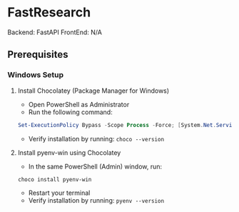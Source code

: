 # FastResearch
Backend: FastAPI
FrontEnd: N/A

## Prerequisites

### Windows Setup

1. Install Chocolatey (Package Manager for Windows)
   - Open PowerShell as Administrator
   - Run the following command:
   ```powershell
   Set-ExecutionPolicy Bypass -Scope Process -Force; [System.Net.ServicePointManager]::SecurityProtocol = [System.Net.ServicePointManager]::SecurityProtocol -bor 3072; iex ((New-Object System.Net.WebClient).DownloadString('https://community.chocolatey.org/install.ps1'))
   ```
   - Verify installation by running: `choco --version`

2. Install pyenv-win using Chocolatey
   - In the same PowerShell (Admin) window, run:
   ```powershell
   choco install pyenv-win
   ```
   - Restart your terminal
   - Verify installation by running: `pyenv --version`